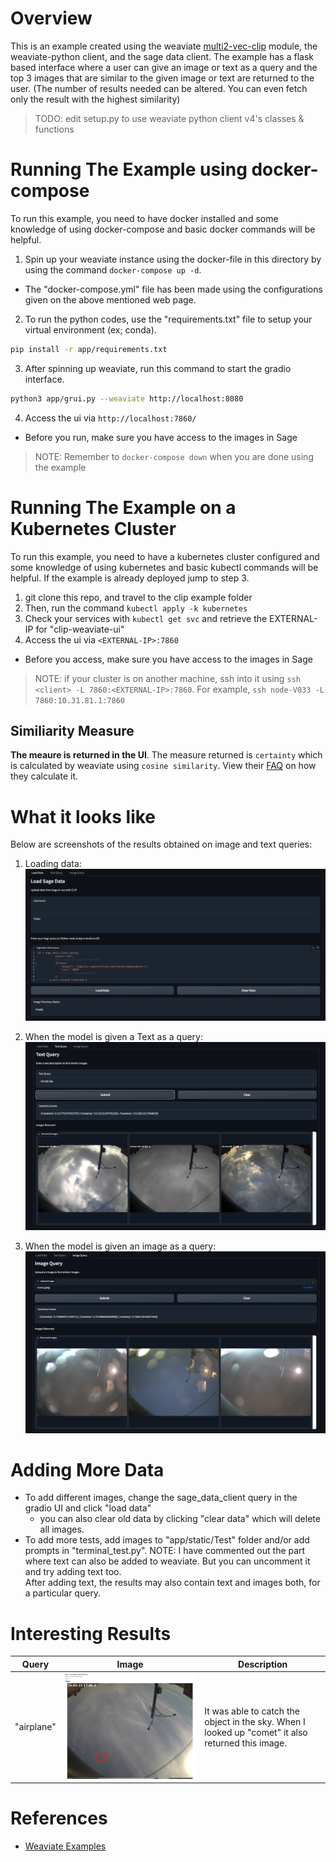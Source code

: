 # Overview
This is an example created using the weaviate [multi2-vec-clip](https://weaviate.io/developers/weaviate/v1.11.0/retriever-vectorizer-modules/multi2vec-clip.html) module, the weaviate-python client, and the sage data client. The example has a flask based interface where a user can give an image or text as a query and the top 3 images that are similar to the given image or text are returned to the user. (The number of results needed can be altered. You can even fetch only the result with the highest similarity)

> TODO: edit setup.py to use weaviate python client v4's classes & functions

# Running The Example using docker-compose
To run this example, you need to have docker installed and some knowledge of using docker-compose and basic docker commands will be helpful.<br>
1. Spin up your weaviate instance using the docker-file in this directory by using the command `docker-compose up -d`.
  - The "docker-compose.yml" file has been made using the configurations given on the above mentioned web page.
2. To run the python codes, use the "requirements.txt" file to setup your virtual environment (ex; conda).
  ```sh
  pip install -r app/requirements.txt
  ```
3. After spinning up weaviate, run this command to start the gradio interface.
```sh
python3 app/grui.py --weaviate http://localhost:8080
```
4. Access the ui via `http://localhost:7860/`
  - Before you run, make sure you have access to the images in Sage
>NOTE: Remember to `docker-compose down` when you are done using the example 

# Running The Example on a Kubernetes Cluster
To run this example, you need to have a kubernetes cluster configured and some knowledge of using kubernetes and basic kubectl commands will be helpful. If the example is already deployed jump to step 3.<br>
1. git clone this repo, and travel to the clip example folder
2. Then, run the command `kubectl apply -k kubernetes`
3. Check your services with `kubectl get svc` and retrieve the EXTERNAL-IP for "clip-weaviate-ui"
4. Access the ui via `<EXTERNAL-IP>:7860`
  - Before you access, make sure you have access to the images in Sage 
  >NOTE: if your cluster is on another machine, ssh into it using `ssh <client> -L 7860:<EXTERNAL-IP>:7860`. For example, `ssh node-V033 -L 7860:10.31.81.1:7860`

## Similiarity Measure

**The meaure is returned in the UI**. The measure returned is `certainty` which is calculated by weaviate using `cosine similarity`. View their [FAQ](https://weaviate.io/developers/weaviate/more-resources/faq#q-how-do-i-get-the-cosine-similarity-from-weaviates-certainty) on how they calculate it.

# What it looks like
Below are screenshots of the results obtained on image and text queries:

1. Loading data:
![image](demo_images/load_data.png)

2. When the model is given a Text as a query:
![image](demo_images/cloudy_text.png)

3. When the model is given an image as a query:
![image](demo_images/rain.png)

# Adding More Data
- To add different images, change the sage_data_client query in the gradio UI and click "load data"
  - you can also clear old data by clicking "clear data" which will delete all images.
- To add more tests, add images to "app/static/Test" folder and/or add prompts in "terminal_test.py".
NOTE: I have commented out the part where text can also be added to weaviate. But you can uncomment it and try adding text too. <br>
After adding text, the results may also contain text and images both, for a particular query.<br>

# Interesting Results
|Query|Image|Description|
|---|---|---|
|"airplane"|![image](demo_images/airplane.png)| It was able to catch the object in the sky. When I looked up "comet" it also returned this image.|



# References
- [Weaviate Examples](https://github.com/weaviate/weaviate-examples/tree/main)
